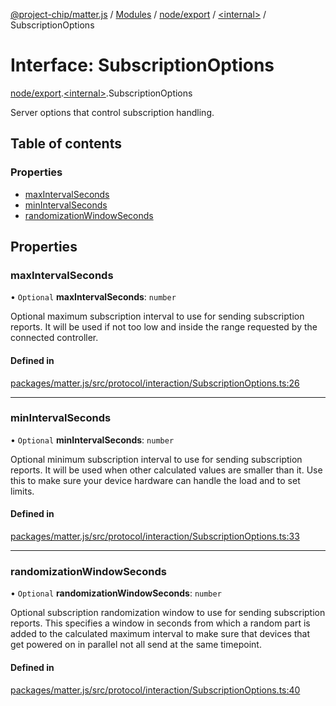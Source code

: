[@project-chip/matter.js](../README.md) / [Modules](../modules.md) / [node/export](../modules/node_export.md) / [\<internal\>](../modules/node_export._internal_.md) / SubscriptionOptions

# Interface: SubscriptionOptions

[node/export](../modules/node_export.md).[\<internal\>](../modules/node_export._internal_.md).SubscriptionOptions

Server options that control subscription handling.

## Table of contents

### Properties

- [maxIntervalSeconds](node_export._internal_.SubscriptionOptions-1.md#maxintervalseconds)
- [minIntervalSeconds](node_export._internal_.SubscriptionOptions-1.md#minintervalseconds)
- [randomizationWindowSeconds](node_export._internal_.SubscriptionOptions-1.md#randomizationwindowseconds)

## Properties

### maxIntervalSeconds

• `Optional` **maxIntervalSeconds**: `number`

Optional maximum subscription interval to use for sending subscription reports. It will be used if not too
low and inside the range requested by the connected controller.

#### Defined in

[packages/matter.js/src/protocol/interaction/SubscriptionOptions.ts:26](https://github.com/project-chip/matter.js/blob/6d3b6a5d957d88a9231d6ecab4bb41f8133112be/packages/matter.js/src/protocol/interaction/SubscriptionOptions.ts#L26)

___

### minIntervalSeconds

• `Optional` **minIntervalSeconds**: `number`

Optional minimum subscription interval to use for sending subscription reports. It will be used when other
calculated values are smaller than it. Use this to make sure your device hardware can handle the load and to
set limits.

#### Defined in

[packages/matter.js/src/protocol/interaction/SubscriptionOptions.ts:33](https://github.com/project-chip/matter.js/blob/6d3b6a5d957d88a9231d6ecab4bb41f8133112be/packages/matter.js/src/protocol/interaction/SubscriptionOptions.ts#L33)

___

### randomizationWindowSeconds

• `Optional` **randomizationWindowSeconds**: `number`

Optional subscription randomization window to use for sending subscription reports. This specifies a window
in seconds from which a random part is added to the calculated maximum interval to make sure that devices
that get powered on in parallel not all send at the same timepoint.

#### Defined in

[packages/matter.js/src/protocol/interaction/SubscriptionOptions.ts:40](https://github.com/project-chip/matter.js/blob/6d3b6a5d957d88a9231d6ecab4bb41f8133112be/packages/matter.js/src/protocol/interaction/SubscriptionOptions.ts#L40)
